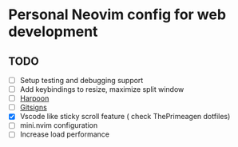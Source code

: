 # Personal Neovim config for web development

## TODO

-   [ ] Setup testing and debugging support
-   [ ] Add keybindings to resize, maximize split window
-   [ ] [Harpoon](https://github.com/ThePrimeagen/harpoon)
-   [ ] [Gitsigns](https://github.com/lewis6991/gitsigns.nvim)
-   [x] Vscode like sticky scroll feature ( check ThePrimeagen dotfiles)
-   [ ] mini.nvim configuration
-   [ ] Increase load performance
